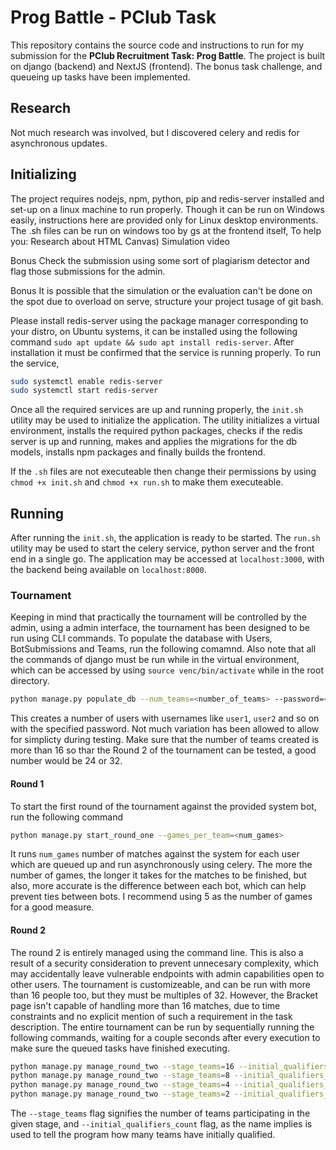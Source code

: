# Prog Battle - PClub Task

This repository contains the source code and instructions to run for my submission for the **PClub Recruitment Task: Prog Battle**. The project is built on django (backend) and NextJS (frontend). The bonus task challenge, and queueing up tasks have been implemented.

## Research
Not much research was involved, but I discovered celery and redis for asynchronous updates. 

## Initializing
The project requires nodejs, npm, python, pip and redis-server installed and set-up on a linux machine to run properly. Though it can be run on Windows easily, instructions here are provided only for Linux desktop environments. The .sh files can be run on windows too by gs at the frontend itself, To help you: Research about HTML Canvas) Simulation video

Bonus Check the submission using some sort of plagiarism detector and flag those submissions for the admin.

Bonus It is possible that the simulation or the evaluation can't be done on the spot due to overload on serve, structure your project tusage of git bash.

Please install redis-server using the package manager corresponding to your distro, on Ubuntu systems, it can be installed using the following command `sudo apt update && sudo apt install redis-server`. After installation it must be confirmed that the service is running properly. To run the service, 
```sh
sudo systemctl enable redis-server
sudo systemctl start redis-server
```
Once all the required services are up and running properly, the `init.sh` utility may be used to initialize the application. The utility initializes a virtual environment, installs the required python packages, checks if the redis server is up and running, makes and applies the migrations for the db models, installs npm packages and finally builds the frontend.

If the `.sh` files are not executeable then change their permissions by using `chmod +x init.sh` and `chmod +x run.sh` to make them executeable. 
## Running 
After running the `init.sh`, the application is ready to be started. The `run.sh` utility may be used to start the celery service, python server and the front end in a single go. The application may be accessed at `localhost:3000`, with the backend being available on `localhost:8000`.

### Tournament
Keeping in mind that practically the tournament will be controlled by the admin, using a admin interface, the tournament has been designed to be run using CLI commands. To populate the database with Users, BotSubmissions and Teams, run the following comamnd. Also note that all the commands of django must be run while in the virtual environment, which can be accessed by using `source venc/bin/activate` while in the root directory. 

```sh
python manage.py populate_db --num_teams=<number_of_teams> --password=<OPTIONAL: password_for_users>
```
This creates a number of users with usernames like `user1`, `user2` and so on with the specified password. Not much variation has been allowed to allow for simplicty during testing. Make sure that the number of teams created is more than 16 so thar the Round 2 of the tournament can be tested, a good number would be 24 or 32. 

#### Round 1
To start the first round of the tournament against the provided system bot, run the following command
```sh
python manage.py start_round_one --games_per_team=<num_games>
```
It runs `num_games` number of matches against the system for each user which are queued up and run asynchronously using celery. The more the number of games, the longer it takes for the matches to be finished, but also, more accurate is the difference between each bot, which can help prevent ties between bots. I recommend using 5 as the number of games for a good measure. 

#### Round 2 
The round 2 is entirely managed using the command line. This is also a result of a security consideration to prevent unnecesary complexity, which may accidentally leave vulnerable endpoints with admin capabilities open to other users. The tournament is customizeable, and can be run with more than 16 people too, but they must be multiples of 32. However, the Bracket page isn't capable of handling more than 16 matches, due to time constraints and no explicit mention of such a requirement in the task description. The entire tournament can be run by sequentially running the following commands, waiting for a couple seconds after every execution to make sure the queued tasks have finished executing.

```sh
python manage.py manage_round_two --stage_teams=16 --initial_qualifiers_count=16
python manage.py manage_round_two --stage_teams=8 --initial_qualifiers_count=16
python manage.py manage_round_two --stage_teams=4 --initial_qualifiers_count=16
python manage.py manage_round_two --stage_teams=2 --initial_qualifiers_count=16
```

The `--stage_teams` flag signifies the number of teams participating in the given stage, and `--initial_qualifiers_count` flag, as the name implies is used to tell the program how many teams have initially qualified. 
